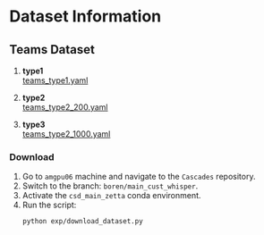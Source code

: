 # Dataset Information

## Teams Dataset

1. **type1**  
   [teams_type1.yaml](https://dev.azure.com/speedme/Speech/_git/Cascades?path=/tools/zetta/dataset_configs/teams_type1.yaml)
2. **type2**  
   [teams_type2_200.yaml](https://dev.azure.com/speedme/Speech/_git/Cascades?path=/tools/zetta/dataset_configs/teams_type2_200.yaml)

3. **type3**  
   [teams_type2_1000.yaml](https://dev.azure.com/speedme/Speech/_git/Cascades?path=/tools/zetta/dataset_configs/teams_type2_1000.yaml)


### Download

1. Go to  `amgpu06` machine and navigate to the `Cascades` repository.
2. Switch to the branch: `boren/main_cust_whisper`.
3. Activate the `csd_main_zetta` conda environment.
4. Run the script:
   ```
   python exp/download_dataset.py
   ```